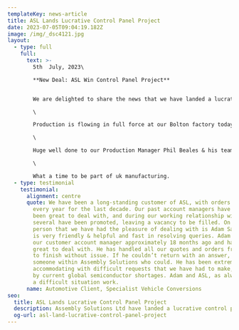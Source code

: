 ```yaml
---
templateKey: news-article
title: ASL Lands Lucrative Control Panel Project
date: 2023-07-05T09:04:19.182Z
image: /img/_dsc4121.jpg
layout:
  - type: full
    full:
      text: >-
        5th  July, 2023\

        **New Deal: ASL Win Control Panel Project**


        We are delighted to share the news that we have landed a lucrative new contract to manufacture 50 control panels for use in specialist vehicle conversions.\

        \

        Production is flowing in full force at our Bolton factory today, and the collaboration between colleagues has never looked so good! Our skilled operators are hard at work with some demanding delivery dates to hit, but all parts are in (miracle!) and things are moving at a positive pace.\

        \

        Huge well done to our Production Manager Phil Beales & his team for getting operations efficiently up and running, and also our Technical Manager Damien Walsh whose expertise has been significant to pull this project off successfully.\

        \

        What a time to be part of uk manufacturing.
  - type: testimonial
    testimonial:
      alignment: centre
      quote: We have been a long-standing customer of ASL, with orders being submitted
        every year for the last decade. Our past account managers have always
        been great to deal with, and during our working relationship with ASL,
        several have been promoted, leaving a vacancy to be filled. On such
        person that we have had the pleasure of dealing with is Adam Saoudi who
        is very friendly & helpful and fast in resolving queries. Adam became
        our customer account manager approximately 18 months ago and has been
        great to deal with. He has handled all our quotes and orders from start
        to finish without issue. If he couldn’t return with an answer, he found
        someone within Assembly Solutions who could. He has been extremely
        accommodating with difficult requests that we have had to make, caused
        by current global semiconductor shortages. Adam and ASL, as always, make
        a difficult situation work.
      name: Automotive Client, Specialist Vehicle Conversions
seo:
  title: ASL Lands Lucrative Control Panel Project
  description: Assembly Solutions Ltd have landed a lucrative control panel project
  og-url: asl-land-lucrative-control-panel-project
---
```

